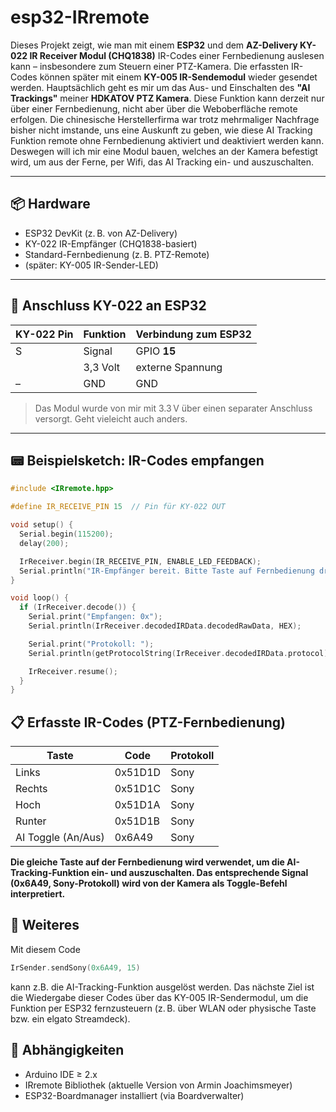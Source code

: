 # esp32-IRremote

Dieses Projekt zeigt, wie man mit einem **ESP32** und dem **AZ-Delivery KY-022 IR Receiver Modul (CHQ1838)** IR-Codes einer Fernbedienung auslesen kann – insbesondere zum Steuern einer PTZ-Kamera. Die erfassten IR-Codes können später mit einem **KY-005 IR-Sendemodul** wieder gesendet werden.
Hauptsächlich geht es mir um das Aus- und Einschalten des **"AI Trackings"** meiner **HDKATOV PTZ Kamera**. Diese Funktion kann derzeit nur über einer Fernbedienung, nicht aber über die Weboberfläche remote erfolgen. Die chinesische Herstellerfirma war trotz mehrmaliger Nachfrage bisher nicht imstande, uns eine Auskunft zu geben, wie diese AI Tracking Funktion remote ohne Fernbedienung aktiviert und deaktiviert werden kann. Deswegen will ich mir eine Modul bauen, welches an der Kamera befestigt wird, um aus der Ferne, per Wifi, das AI Tracking ein- und auszuschalten.

---

## 📦 Hardware

- ESP32 DevKit (z. B. von AZ-Delivery)
- KY-022 IR-Empfänger (CHQ1838-basiert)
- Standard-Fernbedienung (z. B. PTZ-Remote)
- (später: KY-005 IR-Sender-LED)

---

## 🔌 Anschluss KY-022 an ESP32

| KY-022 Pin | Funktion | Verbindung zum ESP32 |
|------------|----------|----------------------|
| S          | Signal   | GPIO **15**          |
|   | 3,3 Volt | externe Spannung |
| –          | GND      | GND                  |

> Das Modul wurde von mir mit 3.3 V über einen separater Anschluss versorgt. Geht vieleicht auch anders.

---

## 📟 Beispielsketch: IR-Codes empfangen

```cpp
#include <IRremote.hpp>

#define IR_RECEIVE_PIN 15  // Pin für KY-022 OUT

void setup() {
  Serial.begin(115200);
  delay(200);

  IrReceiver.begin(IR_RECEIVE_PIN, ENABLE_LED_FEEDBACK);
  Serial.println("IR-Empfänger bereit. Bitte Taste auf Fernbedienung drücken.");
}

void loop() {
  if (IrReceiver.decode()) {
    Serial.print("Empfangen: 0x");
    Serial.println(IrReceiver.decodedIRData.decodedRawData, HEX);

    Serial.print("Protokoll: ");
    Serial.println(getProtocolString(IrReceiver.decodedIRData.protocol));

    IrReceiver.resume();
  }
}

```

## 📋 Erfasste IR-Codes (PTZ-Fernbedienung)

|Taste|Code|Protokoll|
|-----|----|---------|
|Links|0x51D1D|Sony|
|Rechts|0x51D1C|Sony|
|Hoch|0x51D1A|Sony|
|Runter|0x51D1B|Sony|
|AI Toggle (An/Aus)|0x6A49|Sony|

**Die gleiche Taste auf der Fernbedienung wird verwendet, um die AI-Tracking-Funktion ein- und auszuschalten. Das entsprechende Signal (0x6A49, Sony-Protokoll) wird von der Kamera als Toggle-Befehl interpretiert.**

## 🧪 Weiteres
Mit diesem Code 
```cpp
IrSender.sendSony(0x6A49, 15)
```
kann z.B. die AI-Tracking-Funktion ausgelöst werden.
Das nächste Ziel ist die Wiedergabe dieser Codes über das KY-005 IR-Sendermodul, um die Funktion per ESP32 fernzusteuern (z. B. über WLAN oder physische Taste bzw. ein elgato Streamdeck).

## 🔧 Abhängigkeiten
- Arduino IDE ≥ 2.x
- IRremote Bibliothek (aktuelle Version von Armin Joachimsmeyer)
- ESP32-Boardmanager installiert (via Boardverwalter)

